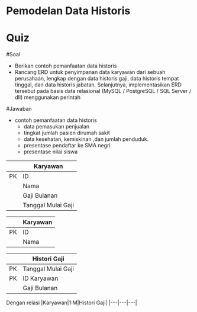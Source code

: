 # Pemodelan Data Historis
# Quiz
#Soal
- Berikan contoh pemanfaatan data historis
- Rancang ERD untuk penyimpanan data karyawan dari sebuah perusahaan, lengkap dengan data historis gaji, data historis tempat tinggal, dan data historis jabatan. Selanjutnya, implementasikan ERD tersebut pada basis data relasional (MySQL / PostgreSQL / SQL Server / dll) menggunakan perintah 

#Jawaban
- contoh pemanfaatan data historis
  - data pemasukan penjualan 
  - tingkat jumlah pasien dirumah sakit
  - data kesehatan, kemiskinan ,dan jumlah penduduk.
  - presentase pendaftar ke SMA negri 
  - presentase nilai siswa
 



||Karyawan|
|---|---|
|PK|ID|
||Nama|
||Gaji Bulanan|
||Tanggal Mulai Gaji|


||Karyawan|
|---|---|
|PK|ID|
||Nama|

||Histori Gaji|
|---|---|
|PK|Tanggal Mulai Gaji|
|PK|ID Karyawan|
||Gaji Bulanan|

Dengan relasi 
|Karyawan|1:M|Histori Gaji|
|---|---|---|




